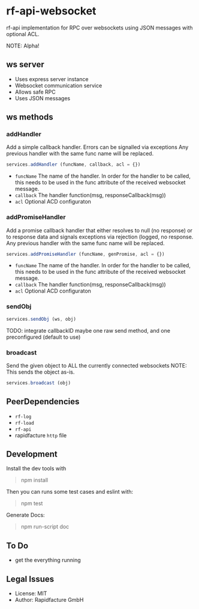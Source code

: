 # rf-api-websocket

rf-api implementation for RPC over websockets using JSON messages with optional ACL.

NOTE: Alpha!

##  ws server
* Uses express server instance
* Websocket communication service
* Allows safe RPC
* Uses JSON messages

## ws methods

### addHandler
Add a simple callback handler.
Errors can be signalled via exceptions
Any previous handler with the same func name will be replaced.
```js
services.addHandler (funcName, callback, acl = {})
```
* `funcName` The name of the handler. In order for the handler to be called, this needs to be used
in the func attribute of the received websocket message.
* `callback` The handler function(msg, responseCallback(msg))
* `acl` Optional ACD configuraton

### addPromiseHandler
Add a promise callback handler that either resolves to null (no response) or to
response data and signals exceptions via rejection (logged, no response.
Any previous handler with the same func name will be replaced.
```js
services.addPromiseHandler (funcName, genPromise, acl = {})
```
* `funcName` The name of the handler. In order for the handler to be called, this needs to be used
in the func attribute of the received websocket message.
* `callback` The handler function(msg, responseCallback(msg))
* `acl` Optional ACD configuraton

### sendObj
```js
services.sendObj (ws, obj)
```
TODO: integrate callbackID
maybe one raw send method, and one preconfigured (default to use)

### broadcast
Send the given object to ALL the currently connected websockets
NOTE: This sends the object as-is.
```js
services.broadcast (obj)
```

## PeerDependencies
* `rf-log`
* `rf-load`
* `rf-api`
* rapidfacture `http` file

## Development

Install the dev tools with
> npm install

Then you can runs some test cases and eslint with:
> npm test

Generate Docs:
> npm run-script doc

## To Do
* get the everything running

## Legal Issues
* License: MIT
* Author: Rapidfacture GmbH
